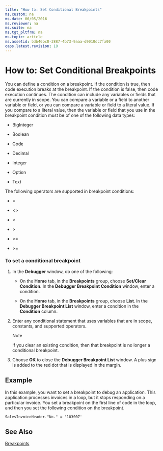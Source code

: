 ```yaml
---
title: "How to: Set Conditional Breakpoints"
ms.custom: na
ms.date: 06/05/2016
ms.reviewer: na
ms.suite: na
ms.tgt_pltfrm: na
ms.topic: article
ms.assetid: bdb46bc8-3887-4b73-9aaa-d9010dc7fa00
caps.latest.revision: 10
---
```

# How to: Set Conditional Breakpoints
You can define a condition on a breakpoint. If the condition is true, then code execution breaks at the breakpoint. If the condition is false, then code execution continues. The condition can include any variables or fields that are currently in scope. You can compare a variable or a field to another variable or field, or you can compare a variable or field to a literal value. If you compare to a literal value, then the variable or field that you use in the breakpoint condition must be of one of the following data types:  
  
-   BigInteger  
  
-   Boolean  
  
-   Code  
  
-   Decimal  
  
-   Integer  
  
-   Option  
  
-   Text  
  
 The following operators are supported in breakpoint conditions:  
  
-   \=  
  
-   \<\>  
  
-   \<  
  
-   \>  
  
-   \<\=  
  
-   \>\=  
  
### To set a conditional breakpoint  
  
1.  In the **Debugger** window, do one of the following:  
  
    -   On the **Home** tab, in the **Breakpoints** group, choose **Set\/Clear Condition**. In the **Debugger Breakpoint Condition** window, enter a condition.  
  
    -   On the **Home** tab, in the **Breakpoints** group, choose **List**. In the **Debugger Breakpoint List** window, enter a condition in the **Condition** column.  
  
2.  Enter any conditional statement that uses variables that are in scope, constants, and supported operators.  
  
    > [!NOTE]  
    >  If you clear an existing condition, then that breakpoint is no longer a conditional breakpoint.  
  
3.  Choose **OK** to close the **Debugger Breakpoint List** window. A plus sign is added to the red dot that is displayed in the margin.  
  
## Example  
 In this example, you want to set a breakpoint to debug an application. This application processes invoices in a loop, but it stops responding on a particular invoice. You set a breakpoint on the first line of code in the loop, and then you set the following condition on the breakpoint.  
  
```  
SalesInvoiceHeader."No." = '103007'  
```  
  
## See Also  
 [Breakpoints](Breakpoints.md)